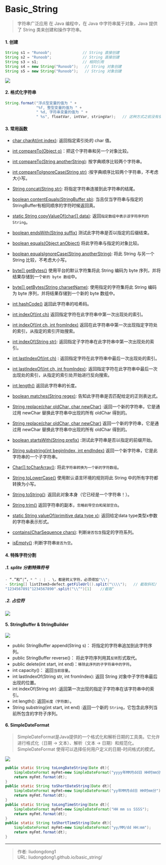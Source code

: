 # Basic_String


> 字符串广泛应用 在 Java 编程中，在 Java 中字符串属于对象，Java 提供了 String 类来创建和操作字符串。

#### 1. 创建

```java
String s1 = "Runoob";              // String 直接创建
String s2 = "Runoob";              // String 直接创建
String s3 = s1;                    // 相同引用
String s4 = new String("Runoob");   // String 对象创建
String s5 = new String("Runoob");   // String 对象创建
```

![](https://gitee.com/github-25970295/blogimgv2022/raw/master/java-string-1-2020-12-01.png)

#### 2. 格式化字符串

```java
String.format("浮点型变量的值为 " +
              "%f, 整型变量的值为 " +
              " %d, 字符串变量的值为 " +
              " %s", floatVar, intVar, stringVar);   // 这种方式之前没有使用过
```

#### 3. 常用函数

- [char charAt(int index)](https://www.runoob.com/java/java-string-charat.html): 返回指定索引处的 char 值。

- [int compareTo(Object o)](https://www.runoob.com/java/java-string-compareto.html)：把这个字符串和另一个对象比较。
- [int compareTo(String anotherString)](https://www.runoob.com/java/java-string-compareto.html): 按字典顺序比较两个字符串。

- [int compareToIgnoreCase(String str)](https://www.runoob.com/java/java-string-comparetoignorecase.html) :按字典顺序比较两个字符串，不考虑大小写。

- [String concat(String str)](https://www.runoob.com/java/java-string-concat.html): 将指定字符串连接到此字符串的结尾。
- [boolean contentEquals(StringBuffer sb)](https://www.runoob.com/java/java-string-contentequals.html): 当且仅当字符串与指定的StringBuffer有相同顺序的字符时候返回真。
- [static String copyValueOf(char[] data)](https://www.runoob.com/java/java-string-copyvalueof.html): 返回`指定数组中表示该字符序列的 String`。
- [ boolean endsWith(String suffix)](https://www.runoob.com/java/java-string-endswith.html) 测试此字符串是否以指定的后缀结束。
- [ boolean equals(Object anObject)](https://www.runoob.com/java/java-string-equals.html) 将此字符串与指定的对象比较。
- [boolean equalsIgnoreCase(String anotherString)](https://www.runoob.com/java/java-string-equalsignorecase.html): 将此 String 与另一个 String 比较，不考虑大小写。
- [ byte[] getBytes()](https://www.runoob.com/java/java-string-getbytes.html)  使用平台的默认字符集将此 String 编码为 byte 序列，并将结果存储到一个`新的 byte 数组`中。
- [byte[] getBytes(String charsetName)](https://www.runoob.com/java/java-string-getbytes.html): 使用指定的字符集将此 String 编码为 byte 序列，并将结果存储到一个新的 byte 数组中。
- [ int hashCode()](https://www.runoob.com/java/java-string-hashcode.html) 返回此字符串的哈希码。
- [ int indexOf(int ch)](https://www.runoob.com/java/java-string-indexof.html) 返回指定字符在此字符串中第一次出现处的索引。
- [ int indexOf(int ch, int fromIndex)](https://www.runoob.com/java/java-string-indexof.html) 返回在此字符串中第一次出现指定字符处的索引，从指定的索引开始搜索。
- [int indexOf(String str)](https://www.runoob.com/java/java-string-indexof.html): 返回指定子字符串在此字符串中第一次出现处的索引。
- [ int lastIndexOf(int ch)](https://www.runoob.com/java/java-string-lastindexof.html) : 返回指定字符在此字符串中最后一次出现处的索引。
- [int lastIndexOf(int ch, int fromIndex)](https://www.runoob.com/java/java-string-lastindexof.html): 返回指定字符在此字符串中最后一次出现处的索引，从指定的索引处开始进行反向搜索。
- [ int length()](https://www.runoob.com/java/java-string-length.html) 返回此字符串的长度。
- [boolean matches(String regex)](https://www.runoob.com/java/java-string-matches.html): 告知此字符串是否匹配给定的正则表达式。
- [ String replace(char oldChar, char newChar)](https://www.runoob.com/java/java-string-replace.html) :返回一个新的字符串，它是通过用 newChar 替换此字符串中出现的所有 oldChar 得到的。
- [ String replace(char oldChar, char newChar)](https://www.runoob.com/java/java-string-replace.html) 返回一个新的字符串，它是通过用 newChar 替换此字符串中出现的所有 oldChar 得到的。
- [ boolean startsWith(String prefix)](https://www.runoob.com/java/java-string-startswith.html) :测试此字符串是否以指定的前缀开始。
- [ String substring(int beginIndex, int endIndex)](https://www.runoob.com/java/java-string-substring.html) 返回一个新字符串，它是此字符串的一个子字符串。
- [Char[] toCharArray()](https://www.runoob.com/java/java-string-tochararray.html): 将此`字符串转换为一个新的字符数组`。
- [ String toLowerCase()](https://www.runoob.com/java/java-string-tolowercase.html) 使用默认语言环境的规则将此 String 中的所有字符都转换为小写。
- [String toString()](https://www.runoob.com/java/java-string-tostring.html): 返回此对象本身（它已经是一个字符串！）。
- [ String trim()](https://www.runoob.com/java/java-string-trim.html) 返回字符串的副本，`忽略前导空白和尾部空白`。
- [static String valueOf(primitive data type x)](https://www.runoob.com/java/java-string-valueof.html): 返回给定data type类型x参数的字符串表示形式。
- [contains(CharSequence chars)](https://www.runoob.com/java/java-string-contains.html): 判断`是否包含`指定的字符系列。
- [ isEmpty()](https://www.runoob.com/java/java-string-isempty.html) :判断字符串`是否为空`。

#### 4. 特殊字符分割

##### .1. splite 分割特殊符号

```java
- “.”和“|”，* ^ : | . \，都是转义字符，必须得加"\\";
- String[] listItem3=defect.getFileUrl().split("\\\\");   // 截取斜杠/
"1234567891^1234567890".split("\\^")[1]    //截取^
```

##### .2. 占位符

![](https://gitee.com/github-25970295/blogimgv2022/raw/master/image-20211210091844780.png)

#### 5. StringBuffer & StringBuilder

![](https://gitee.com/github-25970295/blogimgv2022/raw/master/image-20211210092406229.png)

- public StringBuffer append(String s)： 将指定的字符串追加到此字符序列。
- public StringBuffer reverse()： 将此字符序列用其`反转`形式取代。
- public delete(int start, int end)：`移除此序列的子字符串中的字符`。
- int capacity()： 返回`当前容量`。
-  int lastIndexOf(String str, int fromIndex): 返回 String 对象中子字符串最后出现的位置。
-  int indexOf(String str) :返回第一次出现的指定子字符串在该字符串中的索引。
- int length():  返回`长度（字符数）`。
-  String substring(int start, int end) :返回一个新的 `String`，它包含此序列当前所包含的字符子序列。

#### 6. SimpleDateFormat

> SimpleDateFormat是Java提供的一个格式化和解析日期的工具类。它允许进行格式化（日期 -> 文本）、解析（文本 -> 日期）和规范化。SimpleDateFormat 使得可以选择任何用户定义的日期-时间格式的模式。

![](https://gitee.com/github-25970295/blogimgv2022/raw/master/v2-0bf024c6e22519d64744de579d68b309_720w.jpg)

```java
public static String toLongDateString(Date dt){
    SimpleDateFormat myFmt=new SimpleDateFormat("yyyy年MM月dd日 HH时mm分ss秒 E ");       
    return myFmt.format(dt);
}
public static String toShortDateString(Date dt){
    SimpleDateFormat myFmt=new SimpleDateFormat("yy年MM月dd日 HH时mm分");       
    return myFmt.format(dt);
}   
public static String toLongTimeString(Date dt){
    SimpleDateFormat myFmt=new SimpleDateFormat("HH mm ss SSSS");       
    return myFmt.format(dt);
}
public static String toShortTimeString(Date dt){
    SimpleDateFormat myFmt=new SimpleDateFormat("yy/MM/dd HH:mm");       
    return myFmt.format(dt);
}
```



---

> 作者: liudongdong1  
> URL: liudongdong1.github.io/basic_string/  

